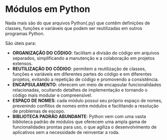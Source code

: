 # Módulos em Python 


Nada mais são do que arquivos Python(.py) que contêm definições de classes, 
funções e variáveis que podem ser reutilizadas em outros programas Python.

São úteis para:

* **ORGANIZAÇÃO DO CÓDIGO**: facilitam a divisão do código em arquivos separados, simplificando a manutenção e a colaboração em projetos extensos.
* **REUTILIZAÇÃO DO CÓDIGO**: permitem a reutilização de classes, funções e variáveis em diferentes partes do código e em diferentes projetos, evitando a repetição de  código e promovendo a consistência.
* **ENCAPSULAMENTO**: oferecem um meio de encapsular funcionalidades relacionadas, ocultando detalhes de implementação e tornando o código mais modular e compreensível.
* **ESPAÇO DE NOMES**: cada módulo possui seu próprio espaço de nomes, prevenindo conflitos de nomes entre módulos e facilitando a resolução de problemas de escopo.
* **BIBLIOTECA PADRÃO ABUNDANTE**: Python vem com uma vasta biblioteca padrão de módulos que oferecem uma ampla gama de funcionalidades prontas para uso, o que agiliza o  desenvolvimento de aplicativos sem a necessidade de reinventar a roda.